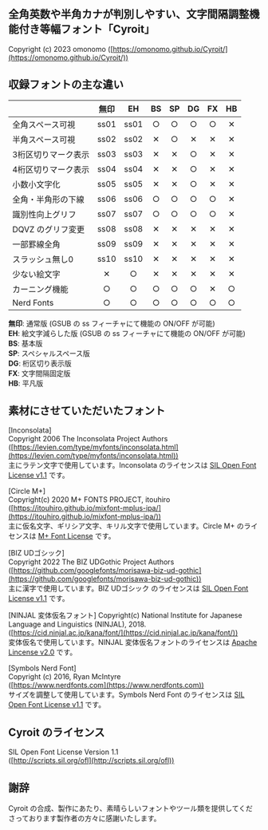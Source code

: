 ## 全角英数や半角カナが判別しやすい、文字間隔調整機能付き等幅フォント「Cyroit」

Copyright (c) 2023 omonomo ([https://omonomo.github.io/Cyroit/](https://omonomo.github.io/Cyroit/))  

## 収録フォントの主な違い

|                     | 無印 |  EH  | BS | SP | DG | FX | HB |
|---------------------|:----:|:----:|:--:|:--:|:--:|:--:|:--:|
| 全角スペース可視    | ss01 | ss01 | ○ | ○ | ○ | ○ | ✕ |
| 半角スペース可視    | ss02 | ss02 | ✕ | ○ | ✕ | ✕ | ✕ |
| 3桁区切りマーク表示 | ss03 | ss03 | ✕ | ✕ | ○ | ✕ | ✕ |
| 4桁区切りマーク表示 | ss04 | ss04 | ✕ | ✕ | ○ | ✕ | ✕ |
| 小数小文字化        | ss05 | ss05 | ✕ | ✕ | ○ | ✕ | ✕ |
| 全角・半角形の下線  | ss06 | ss06 | ○ | ○ | ○ | ○ | ✕ |
| 識別性向上グリフ    | ss07 | ss07 | ○ | ○ | ○ | ○ | ✕ |
| DQVZ のグリフ変更   | ss08 | ss08 | ✕ | ✕ | ✕ | ✕ | ✕ |
| 一部罫線全角        | ss09 | ss09 | ✕ | ✕ | ✕ | ✕ | ✕ |
| スラッシュ無し0     | ss10 | ss10 | ✕ | ✕ | ✕ | ✕ | ✕ |
| 少ない絵文字        |  ✕  |  ○  | ✕ | ✕ | ✕ | ✕ | ✕ |
| カーニング機能      |  ○  |  ○  | ○ | ○ | ○ | ✕ | ○ |
| Nerd Fonts          |  ○  |  ○  | ○ | ○ | ○ | ○ | ○ |

**無印**: 通常版 (GSUB の ss フィーチャにて機能の ON/OFF が可能)  
**EH**: 絵文字減らした版 (GSUB の ss フィーチャにて機能の ON/OFF が可能)  
**BS**: 基本版  
**SP**: スペシャルスペース版  
**DG**: 桁区切り表示版  
**FX**: 文字間隔固定版  
**HB**: 平凡版  

## 素材にさせていただいたフォント

[Inconsolata]  
Copyright 2006 The Inconsolata Project Authors  
([https://levien.com/type/myfonts/inconsolata.html](https://levien.com/type/myfonts/inconsolata.html))  
主にラテン文字で使用しています。Inconsolata のライセンスは [SIL Open Font License v1.1](http://scripts.sil.org/ofl) です。  

[Circle M+]  
Copyright(c) 2020 M+ FONTS PROJECT, itouhiro  
([https://itouhiro.github.io/mixfont-mplus-ipa/](https://itouhiro.github.io/mixfont-mplus-ipa/))  
主に仮名文字、ギリシア文字、キリル文字で使用しています。Circle M+ のライセンスは [M+ Font License](https://itouhiro.github.io/mixfont-mplus-ipa/mplus/LICENSE_E.txt) です。  

[BIZ UDゴシック]  
Copyright 2022 The BIZ UDGothic Project Authors  
([https://github.com/googlefonts/morisawa-biz-ud-gothic](https://github.com/googlefonts/morisawa-biz-ud-gothic))  
主に漢字で使用しています。BIZ UDゴシック のライセンスは [SIL Open Font License v1.1](http://scripts.sil.org/ofl) です。  

[NINJAL 変体仮名フォント]
Copyright(c) National Institute for Japanese Language and Linguistics (NINJAL), 2018.  
([https://cid.ninjal.ac.jp/kana/font/](https://cid.ninjal.ac.jp/kana/font/))  
変体仮名で使用しています。NINJAL 変体仮名フォントのライセンスは [Apache Lincense v2.0](https://www.apache.org/licenses/LICENSE-2.0) です。  

[Symbols Nerd Font]  
Copyright (c) 2016, Ryan McIntyre  
([https://www.nerdfonts.com](https://www.nerdfonts.com))  
サイズを調整して使用しています。Symbols Nerd Font のライセンスは [SIL Open Font License v1.1](http://scripts.sil.org/ofl) です。  

## Cyroit のライセンス

SIL Open Font License Version 1.1  
([http://scripts.sil.org/ofl](http://scripts.sil.org/ofl))  

## 謝辞

Cyroit の合成、製作にあたり、素晴らしいフォントやツール類を提供してくださっております製作者の方々に感謝いたします。  
